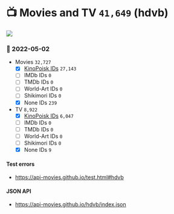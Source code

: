 # :tv: Movies and TV `41,649` (hdvb)

<a href="https://API-Movies.github.io"><img src="https://API-Movies.github.io/banner.png?cache"></a>

### :date: 2022-05-02
- Movies `32,727`
  - [x] <a href="https://API-Movies.github.io/hdvb/movie_kinopoisk_ids.json">KinoPoisk IDs</a> `27,143`
  - [ ] IMDb IDs `0`
  - [ ] TMDb IDs `0`
  - [ ] World-Art IDs `0`
  - [ ] Shikimori IDs `0`
  - [x] None IDs `239`
- TV `8,922`
  - [x] <a href="https://API-Movies.github.io/hdvb/tv_kinopoisk_ids.json">KinoPoisk IDs</a> `6,047`
  - [ ] IMDb IDs `0`
  - [ ] TMDb IDs `0`
  - [ ] World-Art IDs `0`
  - [ ] Shikimori IDs `0`
  - [x] None IDs `9`
#### Test errors
- <a href='https://api-movies.github.io/test.html#hdvb'>https://api-movies.github.io/test.html#hdvb</a>
#### JSON API
- <a href='https://api-movies.github.io/hdvb/index.json'>https://api-movies.github.io/hdvb/index.json</a>
